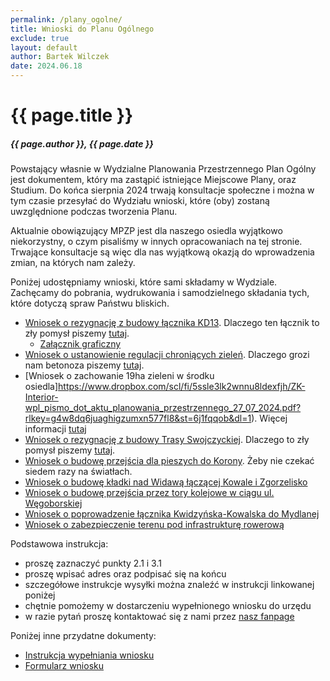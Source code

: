 ```yaml
---
permalink: /plany_ogolne/
title: Wnioski do Planu Ogólnego
exclude: true
layout: default
author: Bartek Wilczek
date: 2024.06.18
---
```


# {{ page.title }}
##### {{ page.author }}, {{ page.date }}

Powstający własnie w Wydzialne Planowania Przestrzennego Plan Ogólny jest dokumentem, który ma zastąpić istniejące Miejscowe Plany, oraz Studium.
Do końca sierpnia 2024 trwają konsultacje społeczne i można w tym czasie przesyłać do Wydziału wnioski, które (oby) zostaną uwzględnione podczas tworzenia Planu.

Aktualnie obowiązujący MPZP jest dla naszego osiedla wyjątkowo niekorzystny, o czym pisaliśmy w innych opracowaniach na tej stronie.
Trwające konsultacje są więc dla nas wyjątkową okazją do wprowadzenia zmian, na których nam zależy.

Poniżej udostępniamy wnioski, które sami składamy w Wydziale. Zachęcamy do pobrania, wydrukowania i samodzielnego składania tych, które dotyczą spraw Państwu bliskich.

* [Wniosek o rezygnację z budowy łącznika KD13](https://www.dropbox.com/scl/fi/iehwdhtz0is5qgik2zodv/WPL_plan_ogolny_-formularz_wniosek_app_maj2024-kd13.pdf?rlkey=o5a9ifkh1yqzi5qm662tkp0ab&st=foyx7chq&dl=1). Dlaczego ten łącznik to zły pomysł piszemy [tutaj](/kd13/).
  * [Załącznik graficzny](https://www.dropbox.com/scl/fi/z2lkugcqelcxef2dspbmj/WPL_plan_ogolny_-formularz_wniosek_app_maj2024-kd13-Za-cznik-graficzny.pdf?rlkey=7rbvki16nvh7dcwrrx2l5l9ax&st=hn9slsel&dl=1)
* [Wniosek o ustanowienie regulacji chroniących zieleń](https://www.dropbox.com/scl/fi/ii8x75auluhi2ojhao4re/WPL_plan_ogolny_-formularz_wniosek_app_maj2024-betonoza.pdf?rlkey=s4blhuvhj0i6g8eu9c1915cle&st=x100632h&dl=1). Dlaczego grozi nam betonoza piszemy [tutaj](/skazani_na_beton/).
* [Wniosek o zachowanie 19ha zieleni w środku osiedla]https://www.dropbox.com/scl/fi/5ssle3lk2wnnu8ldexfjh/ZK-Interior-wpl_pismo_dot_aktu_planowania_przestrzennego_27_07_2024.pdf?rlkey=g4w8dq6juaghigzumxn577fl8&st=6j1fqqob&dl=1). Więcej informacji [tutaj](/park_spokojny_las/)
* [Wniosek o rezygnację z budowy Trasy Swojczyckiej](https://www.dropbox.com/scl/fi/xla8zx2lcds1mw856co2t/WPL_plan_ogolny_-formularz_wniosek_app_maj2024-trasa-swojczycka.pdf?rlkey=5vvdddw17qq9udu0c9y1tdhly&st=8a5en6he&dl=1). Dlaczego to zły pomysł piszemy [tutaj](/widawa/).
* [Wniosek o budowę przejścia dla pieszych do Korony](https://www.dropbox.com/scl/fi/zc078bpwzaf8h7ph0p0k6/WPL_plan_ogolny_-formularz_wniosek_app_maj2024-korona.pdf?rlkey=se3b4bvie6ns7lhjv1dboe01a&st=u24wuvod&dl=1). Żeby nie czekać siedem razy na światłach.
* [Wniosek o budowę kładki nad Widawą łączącej Kowale i Zgorzelisko](https://www.dropbox.com/scl/fi/wi845397442fvk1b05e71/WPL_plan_ogolny_-formularz_wniosek_app_maj2024-trasa-k-adka.pdf?rlkey=rtozra09yphjiyhebtf0bjib7&st=hyw2zya9&dl=1)
* [Wniosek o budowę przejścia przez tory kolejowe w ciągu ul. Węgoborskiej](https://www.dropbox.com/scl/fi/1tpwivbhqcqi1v5pavc7s/WPL_plan_ogolny_-formularz_wniosek_app_maj2024-w-goborska.pdf?rlkey=yr4ulr9ue8g1rzp4xfwpfjoty&st=y1ld983p&dl=1)
* [Wniosek o poprowadzenie łącznika Kwidzyńska-Kowalska do Mydlanej](https://www.dropbox.com/scl/fi/roc4dofy1guiitwfvrfbl/WPL_plan_ogolny_-formularz_wniosek_app_maj2024-lacznik-kk.pdf?rlkey=6dptswgz8hbpjenyoiitpta95&st=sm5clr7m&dl=1)
* [Wniosek o zabezpieczenie terenu pod infrastrukturę rowerową](https://www.dropbox.com/scl/fi/78sb27nwljqwvgvq7mr8b/ZK-Rowery-wpl_pismo_dot_aktu_planowania_przestrzennego_27_07_2024.pdf?rlkey=fd0moseagensc6ov9i3dqeryf&st=5r2f5d4p&dl=1)

Podstawowa instrukcja:
* proszę zaznaczyć punkty 2.1 i 3.1
* proszę wpisać adres oraz podpisać się na końcu
* szczegółowe instrukcje wysyłki można znaleźć w instrukcji linkowanej poniżej
* chętnie pomożemy w dostarczeniu wypełnionego wniosku do urzędu
* w razie pytań proszę kontaktować się z nami przez [nasz fanpage](http://fb.me/zielonekowale)

Poniżej inne przydatne dokumenty:
* [Instrukcja wypełniania wniosku](https://www.wroclaw.pl/beta2/files/dokumenty/573584/Instrukcja%20wype%C5%82nienia%20wniosku%20-%20plan%20og%C3%B3lny_v2.pdf)
* [Formularz wniosku](https://bip.um.wroc.pl/attachments/download/143861)

